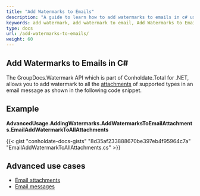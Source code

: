 ```yaml
---
title: "Add Watermarks to Emails"
description: "A guide to learn how to add watermarks to emails in c# using GroupDocs.Watermark API which is part of Conholdate.Total for .NET."
keywords: add watermark, add watermark to email, Add Watermarks to Emails in C#
type: docs
url: /add-watermarks-to-emails/
weight: 60
---
```


## Add Watermarks to Emails in C#
The GroupDocs.Watermark API which is part of Conholdate.Total for .NET, allows you to add watermark to all the [attachments](https://apireference.groupdocs.com/net/watermark/groupdocs.watermark.contents.email/emailcontent/properties/attachments) of supported types in an email message as shown in the following code snippet.

## Example
**AdvancedUsage.AddingWatermarks.AddWatermarksToEmailAttachments.EmailAddWatermarkToAllAttachments**

{{< gist "conholdate-docs-gists" "8d35af233888670be397eb4f95964c7a" "EmailAddWatermarkToAllAttachments.cs" >}}

## Advanced use cases

* [Email attachments](https://docs.groupdocs.com/watermark/net/email-attachments/)
* [Email messages](https://docs.groupdocs.com/watermark/net/email-messages/)






